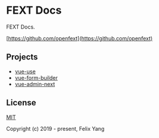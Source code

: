 # FEXT Docs

FEXT Docs.

[https://github.com/openfext](https://github.com/openfext)

## Projects

- [vue-use](https://github.com/openfext/vue-use)
- [vue-form-builder](https://github.com/openfext/vue-admin-next)
- [vue-admin-next](https://github.com/openfext/vue-admin-next)

## License

[MIT](http://opensource.org/licenses/MIT)

Copyright (c) 2019 - present, Felix Yang
